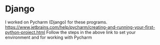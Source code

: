# Django
I worked on Pycharm (Django) for these programs.
https://www.jetbrains.com/help/pycharm/creating-and-running-your-first-python-project.html
Follow the steps in the above link to set your environment and for working with Pycharm
